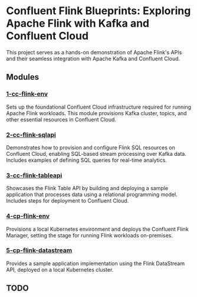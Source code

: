 # Confluent Flink Blueprints: Exploring Apache Flink with Kafka and Confluent Cloud

This project serves as a hands-on demonstration of Apache Flink's APIs 
and their seamless integration with Apache Kafka and Confluent Cloud.

## Modules

### [1-cc-flink-env](1-cc-flink-env) 
Sets up the foundational Confluent Cloud infrastructure required for 
running Apache Flink workloads. This module provisions Kafka cluster, 
topics, and other essential resources in Confluent Cloud.

### [2-cc-flink-sqlapi](2-cc-flink-sqlapi)
Demonstrates how to provision and configure Flink SQL resources on 
Confluent Cloud, enabling SQL-based stream processing over Kafka data. 
Includes examples of defining SQL queries for real-time analytics.

### [3-cc-flink-tableapi](3-cc-flink-tableapi)
Showcases the Flink Table API by building and deploying a sample 
application that processes data using a relational programming model. 
Includes steps for deployment to Confluent Cloud.

### [4-cp-flink-env](4-cp-flink-env)
Provisions a local Kubernetes environment and deploys the Confluent 
Flink Manager, setting the stage for running Flink workloads on-premises.

### [5-cp-flink-datastream](5-cp-flink-datastream)
Provides a sample application implementation using the Flink 
DataStream API, deployed on a local Kubernetes cluster.

## TODO


